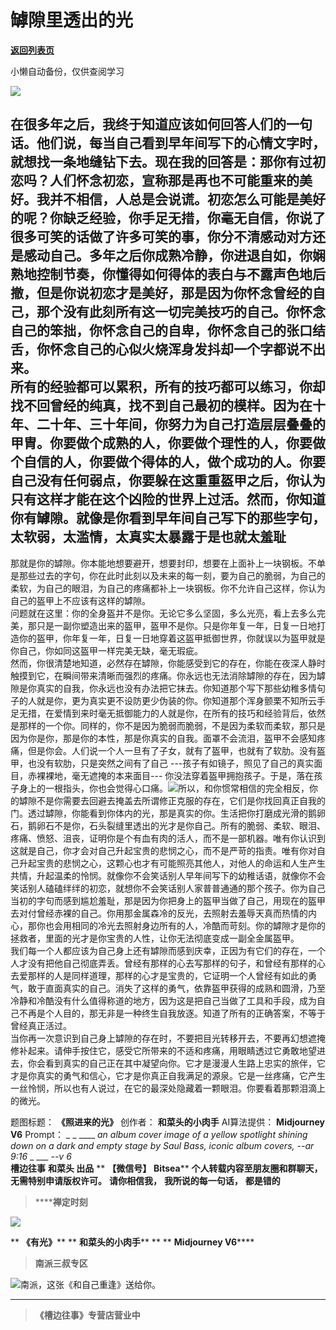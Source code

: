 # 罅隙里透出的光

[**返回列表页**](/gzh/槽边往事)

小懒自动备份，仅供查阅学习

![](https://mmbiz.qpic.cn/mmbiz_jpg/Ia6gU9JNtkqBGS2IAy45Wb9ISjpANBnRnYMMicMibwO2D3HPMXHLGBYGlrYy1MOpcMYicfR9JkjsHeibfTibTofHuwQ/640?wx_fmt=jpeg&from;=appmsg)

在很多年之后，我终于知道应该如何回答人们的一句话。他们说，每当自己看到早年间写下的心情文字时，就想找一条地缝钻下去。现在我的回答是：那你有过初恋吗？人们怀念初恋，宣称那是再也不可能重来的美好。我并不相信，人总是会说谎。初恋怎么可能是美好的呢？你缺乏经验，你手足无措，你毫无自信，你说了很多可笑的话做了许多可笑的事，你分不清感动对方还是感动自己。多年之后你成熟冷静，你进退自如，你娴熟地控制节奏，你懂得如何得体的表白与不露声色地后撤，但是你说初恋才是美好，那是因为你怀念曾经的自己，那个没有此刻所有这一切完美技巧的自己。你怀念自己的笨拙，你怀念自己的自卑，你怀念自己的张口结舌，你怀念自己的心似火烧浑身发抖却一个字都说不出来。  
所有的经验都可以累积，所有的技巧都可以练习，你却找不回曾经的纯真，找不到自己最初的模样。因为在十年、二十年、三十年间，你努力为自己打造层层叠叠的甲胄。你要做个成熟的人，你要做个理性的人，你要做个自信的人，你要做个得体的人，做个成功的人。你要自己没有任何弱点，你要躲在这重重盔甲之后，你认为只有这样才能在这个凶险的世界上过活。然而，你知道你有罅隙。就像是你看到早年间自己写下的那些字句，太软弱，太滥情，太真实太暴露于是也就太羞耻
---
那就是你的罅隙。你本能地想要避开，想要封印，想要在上面补上一块钢板。不单是那些过去的字句，你在此时此刻以及未来的每一刻，要为自己的脆弱，为自己的柔软，为自己的眼泪，为自己的疼痛都补上一块钢板。你不允许自己这样，你认为自己的盔甲上不应该有这样的罅隙。  
问题就在这里：你的全身盔并不是你。无论它多么坚固，多么光亮，看上去多么完美，那只是一副你塑造出来的盔甲，盔甲不是你。只是你年复一年，日复一日地打造你的盔甲，你年复一年，日复一日地穿着这盔甲抵御世界，你就误以为盔甲就是你自己，你如同这盔甲一样完美无缺，毫无瑕疵。  
然而，你很清楚地知道，必然存在罅隙，你能感受到它的存在，你能在夜深人静时触摸到它，在瞬间带来清晰而强烈的疼痛。你永远也无法消除罅隙的存在，因为罅隙是你真实的自我，你永远也没有办法把它抹去。你知道那个写下那些幼稚多情句子的人就是你，更为真实更不设防更少伪装的你。你知道那个浑身颤栗不知所云手足无措，在爱情到来时毫无抵御能力的人就是你，在所有的技巧和经验背后，依然是那样的一个你。同样的，你不是因为脆弱而脆弱，不是因为柔软而柔软，那只是因为你是你，那是你的本性，那是你真实的自我。面罩不会流泪，盔甲不会感知疼痛，但是你会。人们说一个人一旦有了子女，就有了盔甲，也就有了软肋。没有盔甲，也没有软肋，只是突然之间有了自己
---孩子有如镜子，照见了自己的真实面目，赤裸裸地，毫无遮掩的本来面目---
你没法穿着盔甲拥抱孩子。于是，落在孩子身上的一根指头，你也会觉得心口痛。![](https://mmbiz.qpic.cn/mmbiz_jpg/Ia6gU9JNtkqBGS2IAy45Wb9ISjpANBnRor7j5BzibGBgxIQMicp9kGlfIXYyNJzU1cTSOhpNYh9Y884fGh9OicD6w/640?wx_fmt=jpeg&from;=appmsg)所以，和你惯常相信的完全相反，你的罅隙不是你需要去回避去掩盖去所谓修正克服的存在，它们是你找回真正自我的门。透过罅隙，你能看到你体内的光，那是真实的你。生活把你打磨成光滑的鹅卵石，鹅卵石不是你，石头裂缝里透出的光才是你自己。所有的脆弱、柔软、眼泪、疼痛、愤怒、沮丧，证明你是个有血有肉的活人，而不是一部机器。唯有你认识到这就是自己，你才会对自己升起宝贵的悲悯之心，而不是严苛的指责。唯有你对自己升起宝贵的悲悯之心，这颗心也才有可能照亮其他人，对他人的命运和人生产生共情，升起温柔的怜悯。就像你不会笑话别人早年间写下的幼稚话语，就像你不会笑话别人磕磕绊绊的初恋，就想你不会笑话别人家普普通通的那个孩子。你为自己当初的字句而感到尴尬羞耻，那是因为你把身上的盔甲当做了自己，用现在的盔甲去对付曾经赤裸的自己。你用那金属森冷的反光，去照射去羞辱天真而热情的内心，那你也会用相同的冷光去照射身边所有的人，冷酷而苛刻。你的罅隙才是你的拯救者，里面的光才是你宝贵的人性，让你无法彻底变成一副全金属盔甲。  
我们每一个人都应该为自己身上还有罅隙而感到庆幸，正因为有它们的存在，一个人才没有把他自己彻底弄丢。曾经有那样的心去写那样的句子，和曾经有那样的心去爱那样的人是同样道理，那样的心才是宝贵的，它证明一个人曾经有如此的勇气，敢于直面真实的自己。消失了这样的勇气，依靠盔甲获得的成熟和圆滑，乃至冷静和冷酷没有什么值得称道的地方，因为这是把自己当做了工具和手段，成为自己不再是个人目的，那无非是一种终生自我放逐。知道了所有的正确答案，不等于曾经真正活过。  
当你再一次意识到自己身上罅隙的存在时，不要把目光转移开去，不要再幻想遮掩修补起来。请伸手按住它，感受它所带来的不适和疼痛，用眼睛透过它勇敢地望进去，你会看到真实的自己正在其中凝望向你。它才是漫漫人生路上忠实的旅伴，它才是你真实的勇气和信心，它才是你真正自我满足的源泉。它是一丝疼痛，它产生一丝怜悯，所以也有人说过，在它的最深处隐藏着一颗眼泪。你要看着那颗泪滴上的微光。

  

题图标题： **《照进来的光》** 创作者： **和菜头的小肉手** AI算法提供： **Midjourney V6** Prompt： _ _ ____
_an album cover image of a yellow spotlight shining down on a dark and empty
stage by Saul Bass, iconic album covers, --ar 9:16_ _ ___ _\--v 6_  
 **槽边往事** **和菜头 出品** ** **【微信号】** **Bitsea**** **个人转载内容至朋友圈和群聊天，无需特别申请版权许可。**
**请你相信我，** **我所说的每一句话，** **都是错的**

>  ******禅定时刻**

![](https://mmbiz.qpic.cn/mmbiz_jpg/Ia6gU9JNtkqBGS2IAy45Wb9ISjpANBnRmPqXicMgXzE3XUPwWwaQyCytgX5HtTZeup9hH1T3xOnmHHkFtSskEIQ/640?wx_fmt=jpeg&from;=appmsg)

 ** **《有光》**** ** **和菜头的小肉手**** ** ** **Midjourney V6******

>  **南派三叔专区**

![](https://mmbiz.qpic.cn/mmbiz_jpg/Ia6gU9JNtkqBGS2IAy45Wb9ISjpANBnR9aLLpVNFZiaE8aNo87IjadRgqhEib6K2c63julic22T7gSrwrMF6hGHYA/640?wx_fmt=jpeg&from;=appmsg)南派，这张《和自己重逢》送给你。
****

>  **《槽边往事》专营店营业中**

  

  

  

  

